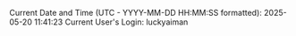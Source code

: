 Current Date and Time (UTC - YYYY-MM-DD HH:MM:SS formatted): 2025-05-20 11:41:23
Current User's Login: luckyaiman
